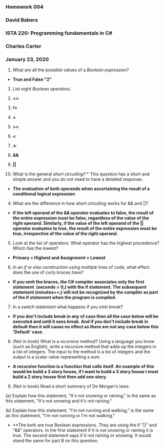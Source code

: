 ### Homework 004
### David Babers
### ISTA 220:  Programming fundamentals in C#
### Charles Carter
### January 23, 2020

1. What are all the possible values of a *Boolean expression?*

* **True and False "2"**

1. List eight *Boolean operators.*

1. **==**
1. **!=**
1. **>**
1. **>=**
1. **<**
1. **<-**
1. **&&**
1. **||**


3. What is the general *short circuiting?* * This question has a short and simple answer and you do not need to have a detailed response.

* **The evaluation of both operands when ascertaining the result of a conditional logical expression**

4. What are the difference in how *short circuiting* works for && and ||?

* **If the left operand of the && operator evaluates to false, the result of the entire expression must be false, regardless of the value of the right operand. Similarly, if the value of the left operand of the || operator evaluates to true, the result of the entire expression must be true, irrespective of the value of the right operand.**

5. Look at the list of operators. What operator has the highest precedence? Which has the lowest?

* **Primary = Highest and Assignment = Lowest**

6. In an *if* or *else* construction using multiple lines of code, what effect does the use of curly braces have?

* **If you omit the braces, the C# compiler associates only the first statement  (seconds = 0;) with the if statement. The subsequent statement (minutes++;) will not be recognized by the compiler as part of the if statement when the program is compiled.**

7. In a *switch* statement what happens if you omit *break*?

* **If you don't include break in any of case then all the case below will be executed and until it sees break. And if you don't include break in default then it will cause no effect as there are not any case below this 'Default' case.**

8. (Not in book) What is a *recursive* method? Using a language you know (such as English), write a recursive method that adds up the integers in a list of integers. The input to the method is a list of integers and the output is a scalar value representing a sum.

* **A recursive function is a function that calls itself. An example of this would be build a 3 story house, if I want to build a 3 story house I must build a 2 story house first then add one story.**

9. (Not in book) Read a short summary of De Morgan's laws.

(a) Explain how this statement, "It's not snowing or raining," is the same as this statement, "It's not snowing and it's not raining."

(b) Explain how this statement, "I'm not running and walking," is the same as this statement, "I'm not running or I'm not walking."

* **The both are true Boolean expressions. They are using the if "||" and "&&" operators. In the first statement if it is not snowing or raining it is true. The second statement says if it not raining or snowing. It would stand the same for part B on this question.
